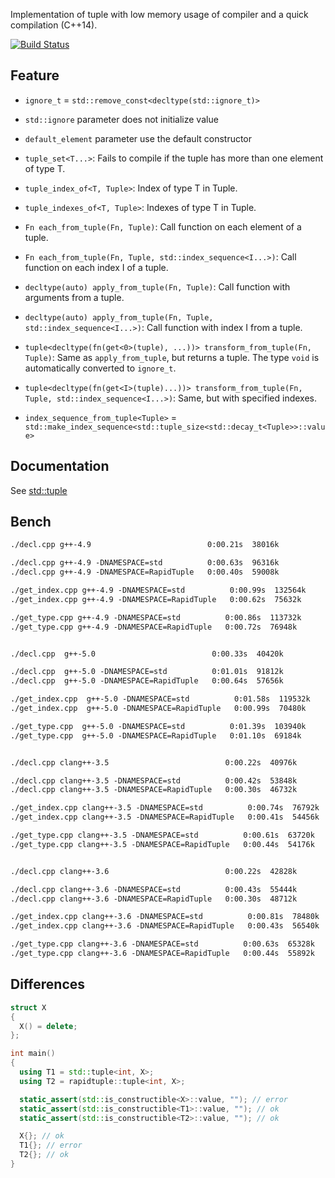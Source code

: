 Implementation of tuple with low memory usage of compiler and a quick compilation (C++14).

[![Build Status](https://travis-ci.org/jonathanpoelen/RapidTuple.svg?branch=master)](https://travis-ci.org/jonathanpoelen/RapidTuple)


Feature
-------

- `ignore_t` = `std::remove_const<decltype(std::ignore_t)>`

- `std::ignore` parameter does not initialize value

- `default_element` parameter use the default constructor

- `tuple_set<T...>`: Fails to compile if the tuple has more than one element of type T.

- `tuple_index_of<T, Tuple>`: Index of type T in Tuple.
- `tuple_indexes_of<T, Tuple>`: Indexes of type T in Tuple.

- `Fn each_from_tuple(Fn, Tuple)`:  Call function on each element of a tuple.
- `Fn each_from_tuple(Fn, Tuple, std::index_sequence<I...>)`:  Call function on each index I of a tuple.

- `decltype(auto) apply_from_tuple(Fn, Tuple)`:  Call function with arguments from a tuple.
- `decltype(auto) apply_from_tuple(Fn, Tuple, std::index_sequence<I...>)`:  Call function with index I from a tuple.

- `tuple<decltype(fn(get<0>(tuple), ...))> transform_from_tuple(Fn, Tuple)`:  Same as `apply_from_tuple`, but returns a tuple. The type `void` is automatically converted to `ignore_t`.
- `tuple<decltype(fn(get<I>(tuple)...))> transform_from_tuple(Fn, Tuple, std::index_sequence<I...>)`:  Same, but with specified indexes.

- `index_sequence_from_tuple<Tuple>` = `std::make_index_sequence<std::tuple_size<std::decay_t<Tuple>>::value>`

Documentation
-------------

See [std::tuple](http://en.cppreference.com/w/cpp/utility/tuple)


Bench
-----

```txt
./decl.cpp g++-4.9                          0:00.21s  38016k

./decl.cpp g++-4.9 -DNAMESPACE=std          0:00.63s  96316k
./decl.cpp g++-4.9 -DNAMESPACE=RapidTuple   0:00.40s  59008k

./get_index.cpp g++-4.9 -DNAMESPACE=std          0:00.99s  132564k
./get_index.cpp g++-4.9 -DNAMESPACE=RapidTuple   0:00.62s  75632k

./get_type.cpp g++-4.9 -DNAMESPACE=std          0:00.86s  113732k
./get_type.cpp g++-4.9 -DNAMESPACE=RapidTuple   0:00.72s  76948k


./decl.cpp  g++-5.0                          0:00.33s  40420k

./decl.cpp  g++-5.0 -DNAMESPACE=std          0:01.01s  91812k
./decl.cpp  g++-5.0 -DNAMESPACE=RapidTuple   0:00.64s  57656k

./get_index.cpp  g++-5.0 -DNAMESPACE=std          0:01.58s  119532k
./get_index.cpp  g++-5.0 -DNAMESPACE=RapidTuple   0:00.99s  70480k

./get_type.cpp  g++-5.0 -DNAMESPACE=std          0:01.39s  103940k
./get_type.cpp  g++-5.0 -DNAMESPACE=RapidTuple   0:01.10s  69184k


./decl.cpp clang++-3.5                          0:00.22s  40976k

./decl.cpp clang++-3.5 -DNAMESPACE=std          0:00.42s  53848k
./decl.cpp clang++-3.5 -DNAMESPACE=RapidTuple   0:00.30s  46732k

./get_index.cpp clang++-3.5 -DNAMESPACE=std          0:00.74s  76792k
./get_index.cpp clang++-3.5 -DNAMESPACE=RapidTuple   0:00.41s  54456k

./get_type.cpp clang++-3.5 -DNAMESPACE=std          0:00.61s  63720k
./get_type.cpp clang++-3.5 -DNAMESPACE=RapidTuple   0:00.44s  54176k


./decl.cpp clang++-3.6                          0:00.22s  42828k

./decl.cpp clang++-3.6 -DNAMESPACE=std          0:00.43s  55444k
./decl.cpp clang++-3.6 -DNAMESPACE=RapidTuple   0:00.30s  48712k

./get_index.cpp clang++-3.6 -DNAMESPACE=std          0:00.81s  78480k
./get_index.cpp clang++-3.6 -DNAMESPACE=RapidTuple   0:00.43s  56540k

./get_type.cpp clang++-3.6 -DNAMESPACE=std          0:00.63s  65328k
./get_type.cpp clang++-3.6 -DNAMESPACE=RapidTuple   0:00.44s  55892k
```


Differences
-----------

```c++
struct X
{
  X() = delete;
};

int main()
{
  using T1 = std::tuple<int, X>;
  using T2 = rapidtuple::tuple<int, X>;

  static_assert(std::is_constructible<X>::value, ""); // error
  static_assert(std::is_constructible<T1>::value, ""); // ok
  static_assert(std::is_constructible<T2>::value, ""); // ok

  X{}; // ok
  T1{}; // error
  T2{}; // ok
}
```

